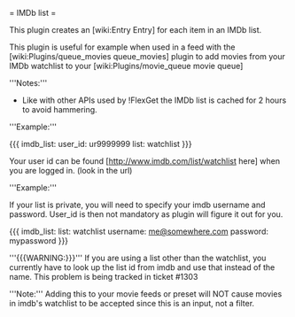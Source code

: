 = IMDb list =

This plugin creates an [wiki:Entry Entry] for each item in an IMDb list.

This plugin is useful for example when used in a feed with the [wiki:Plugins/queue_movies queue_movies] plugin to add movies from your IMDb watchlist to your [wiki:Plugins/movie_queue movie queue]

'''Notes:''' 

 * Like with other APIs used by !FlexGet the IMDb list is cached for 2 hours to avoid hammering.

'''Example:'''

{{{
imdb_list:
  user_id: ur9999999
  list: watchlist
}}}

Your user id can be found [http://www.imdb.com/list/watchlist here] when you are logged in. (look in the url)

'''Example:'''

If your list is private, you will need to specify your imdb username and password. User_id is then not mandatory as plugin will figure it out for you.

{{{
imdb_list:
  list: watchlist
  username: me@somewhere.com
  password: mypassword
}}}

'''{{{WARNING:}}}''' If you are using a list other than the watchlist, you currently have to look up the list id from imdb and use that instead of the name. This problem is being tracked in ticket #1303

'''Note:''' Adding this to your movie feeds or preset will NOT cause movies in imdb's watchlist to be accepted since this is an input, not a filter.